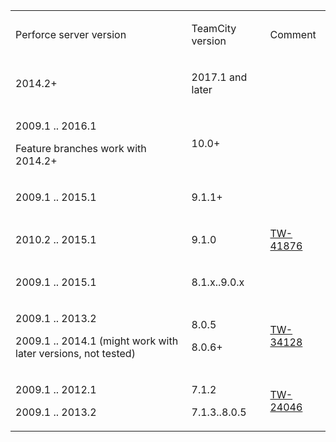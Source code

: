 [//]: # (title: Perforce VCS Compatibility)
[//]: # (auxiliary-id: Perforce VCS Compatibility)

<table><tr>

<td>

Perforce server version

</td>

<td>

TeamCity version

</td>

<td>

Comment

</td></tr><tr>

<td>

2014.2\+

</td>

<td>

2017.1 and later

</td>

<td>
 

</td></tr><tr>

<td>

2009.1 .. 2016.1

Feature branches work with 2014.2\+


</td>

<td>

10.0\+

</td>

<td>
 

</td></tr><tr>

<td>

2009.1 .. 2015.1


</td>

<td>

9.1.1\+


</td>

<td>

 


</td></tr><tr>

<td>

2010.2 .. 2015.1


</td>

<td>

9.1.0


</td>

<td>

[TW-41876](https://youtrack.jetbrains.com/issue/TW-41876)


</td></tr><tr>

<td>

2009.1 .. 2015.1


</td>

<td>

8.1.x..9.0.x


</td>

<td>

 


</td></tr><tr>

<td>

2009.1 .. 2013.2

2009.1 .. 2014.1 (might work with later versions, not tested)


</td>

<td>

8.0.5

8.0.6\+


</td>

<td>

 

[TW-34128](http://youtrack.jetbrains.com/issue/TW-34128)


</td></tr><tr>

<td>

2009.1 .. 2012.1

2009.1 .. 2013.2


</td>

<td>

7.1.2

7.1.3..8.0.5


</td>

<td>

[TW-24046](http://youtrack.jetbrains.com/issue/TW-24046)


</td></tr></table>

